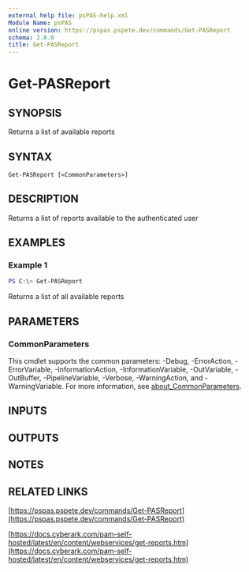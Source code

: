 ```yaml
---
external help file: psPAS-help.xml
Module Name: psPAS
online version: https://pspas.pspete.dev/commands/Get-PASReport
schema: 2.0.0
title: Get-PASReport
---
```


# Get-PASReport

## SYNOPSIS
Returns a list of available reports

## SYNTAX

```
Get-PASReport [<CommonParameters>]
```

## DESCRIPTION
Returns a list of reports available to the authenticated user

## EXAMPLES

### Example 1
```powershell
PS C:\> Get-PASReport
```

Returns a list of all available reports

## PARAMETERS

### CommonParameters
This cmdlet supports the common parameters: -Debug, -ErrorAction, -ErrorVariable, -InformationAction, -InformationVariable, -OutVariable, -OutBuffer, -PipelineVariable, -Verbose, -WarningAction, and -WarningVariable. For more information, see [about_CommonParameters](http://go.microsoft.com/fwlink/?LinkID=113216).

## INPUTS

## OUTPUTS

## NOTES

## RELATED LINKS

[https://pspas.pspete.dev/commands/Get-PASReport](https://pspas.pspete.dev/commands/Get-PASReport)

[https://docs.cyberark.com/pam-self-hosted/latest/en/content/webservices/get-reports.htm](https://docs.cyberark.com/pam-self-hosted/latest/en/content/webservices/get-reports.htm)